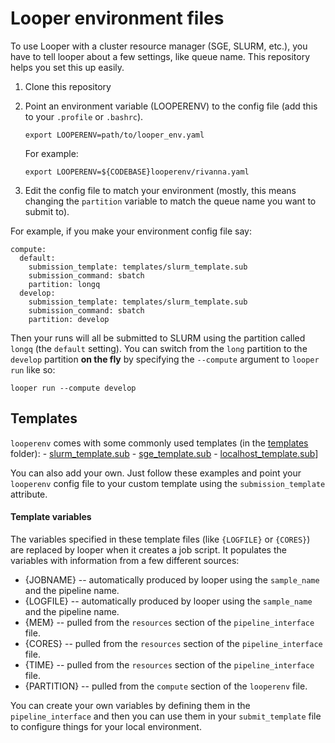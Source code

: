 # Looper environment files

To use Looper with a cluster resource manager (SGE, SLURM, etc.), you have to tell looper about a few settings, like queue name. This repository helps you set this up easily.

1. Clone this repository
2. Point an environment variable (LOOPERENV) to the config file (add this to your `.profile` or `.bashrc`).

	```
	export LOOPERENV=path/to/looper_env.yaml
	```

	For example:

	```
	export LOOPERENV=${CODEBASE}looperenv/rivanna.yaml
	```

3. Edit the config file to match your environment (mostly, this means changing the `partition` variable to match the queue name you want to submit to).

For example, if you make your environment config file say:

```
compute:
  default:
    submission_template: templates/slurm_template.sub
    submission_command: sbatch
    partition: longq
  develop:
    submission_template: templates/slurm_template.sub
    submission_command: sbatch
    partition: develop
  ```

Then your runs will all be submitted to SLURM using the partition called `longq` (the `default` setting). You can switch from the `long` partition to the `develop` partition __on the fly__ by specifying the `--compute` argument to `looper run` like so:

```
looper run --compute develop
```

## Templates

`looperenv` comes with some commonly used templates (in the [templates](/templates) folder):
	- [slurm_template.sub](/templates/slurm_template.sub)
	- [sge_template.sub](/templates/sge_template.sub)
	- [localhost_template.sub](/tempaltes/localhost_template.sub)]

You can also add your own. Just follow these examples and point your `looperenv` config file to your custom template using the `submission_template` attribute.


#### Template variables

The variables specified in these template files (like `{LOGFILE}` or `{CORES}`) are replaced by looper when it creates a job script. It populates the variables with information from a few different sources:

- {JOBNAME} -- automatically produced by looper using the `sample_name` and the pipeline name.
- {LOGFILE} -- automatically produced by looper using the `sample_name` and the pipeline name.
- {MEM} -- pulled from the `resources` section of the `pipeline_interface` file.
- {CORES} -- pulled from the `resources` section of the `pipeline_interface` file.
- {TIME} -- pulled from the `resources` section of the `pipeline_interface` file.
- {PARTITION} -- pulled from the `compute` section of the `looperenv` file.

You can create your own variables by defining them in the `pipeline_interface` and then you can use them in your `submit_template` file to configure things for your local environment.
